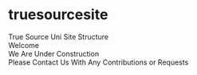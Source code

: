 # truesourcesite
True Source Uni Site Structure <br>
Welcome <br>
We Are Under Construction<br>
Please Contact Us With Any Contributions or Requests
